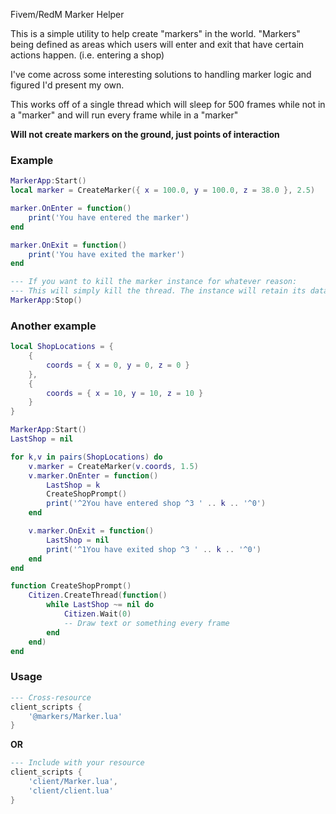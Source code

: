 Fivem/RedM Marker Helper

This is a simple utility to help create "markers" in the world.
"Markers" being defined as areas which users will enter and exit that have certain actions happen. (i.e. entering a shop)

I've come across some interesting solutions to handling marker logic and figured I'd present my own.

This works off of a single thread which will sleep for 500 frames while not in a "marker" and will run every frame while in a "marker"

**Will not create markers on the ground, just points of interaction**

### Example

```lua
MarkerApp:Start()
local marker = CreateMarker({ x = 100.0, y = 100.0, z = 38.0 }, 2.5)

marker.OnEnter = function()
    print('You have entered the marker')
end

marker.OnExit = function()
    print('You have exited the marker')
end

--- If you want to kill the marker instance for whatever reason:
--- This will simply kill the thread. The instance will retain its data
MarkerApp:Stop()
```

### Another example

```lua
local ShopLocations = {
    {
        coords = { x = 0, y = 0, z = 0 }
    },
    {
        coords = { x = 10, y = 10, z = 10 }
    }
}

MarkerApp:Start()
LastShop = nil

for k,v in pairs(ShopLocations) do
    v.marker = CreateMarker(v.coords, 1.5)
    v.marker.OnEnter = function()
        LastShop = k
        CreateShopPrompt()
        print('^2You have entered shop ^3 ' .. k .. '^0')
    end

    v.marker.OnExit = function()
        LastShop = nil
        print('^1You have exited shop ^3 ' .. k .. '^0')
    end
end

function CreateShopPrompt()
    Citizen.CreateThread(function()
        while LastShop ~= nil do
            Citizen.Wait(0)
            -- Draw text or something every frame
        end
    end)
end
```

### Usage
```lua
--- Cross-resource
client_scripts {
    '@markers/Marker.lua'
}
```

**OR**

```lua
--- Include with your resource
client_scripts {
    'client/Marker.lua',
    'client/client.lua'
}
```